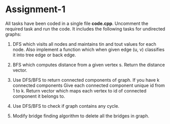 # Assignment-1

All tasks have been coded in a single file **code.cpp**. Uncomment the required task and run the code.
It includes the following tasks for undirected graphs:

1. DFS which visits all nodes and maintains tin and tout values for each node. Also
   implement a function which when given edge (u, v) classifies it into tree edge or back
   edge.

2. BFS which computes distance from a given vertex s. Return the distance vector.

3. Use DFS/BFS to return connected components of graph. If you have k connected
   components Give each connected component unique id from 1 to k. Return vector
   which maps each vertex to id of connected component it belongs to.

4. Use DFS/BFS to check if graph contains any cycle.

5. Modify bridge finding algorithm to delete all the bridges in graph.
